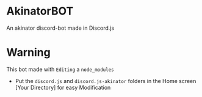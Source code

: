 # AkinatorBOT
An akinator discord-bot  made in Discord.js

# Warning
This bot made with ```Editing``` a ```node_modules```
- Put the ```discord.js``` and ```discord.js-akinator``` folders in the Home screen [Your Directory] for easy Modification
